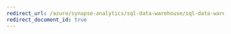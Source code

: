 ```yaml
---
redirect_url: /azure/synapse-analytics/sql-data-warehouse/sql-data-warehouse-authentication
redirect_document_id: true
---
```

